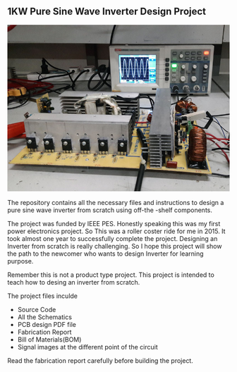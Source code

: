 ## 1KW Pure Sine Wave Inverter Design Project 
![1KW Pure Sine Wave Inverter](Inverter-Feature.jpg)

The repository  contains all the necessary files and instructions to design a pure sine wave inverter from scratch using off-the -shelf components. 

The project was funded by IEEE PES. Honestly speaking this was my first power electronics project. So This was a roller coster ride for me in 2015. It took almost one year to successfully complete the project. Designing an Inverter from scratch is really challenging. So I hope this project will show the path to the newcomer who wants to design Inverter for learning purpose.

Remember this is not a product type project. This project is intended to teach how to desing an inverter from scratch. 

The project files inculde 
 - Source Code 
 - All the Schematics
 - PCB design PDF file 
 - Fabrication Report 
 - Bill of Materials(BOM)
 - Signal images at the  different point of the circuit 

 Read the fabrication report carefully before building the project.